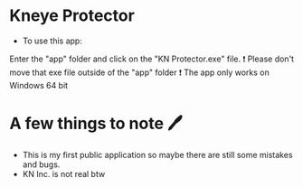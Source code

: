 # Kneye Protector
- To use this app:

Enter the "app" folder and click on the "KN Protector.exe" file.
❗️ Please don't move that exe file outside of the "app" folder
❗️ The app only works on Windows 64 bit

# A few things to note 🖊
- This is my first public application so maybe there are still some mistakes and bugs.
- KN Inc. is not real btw
